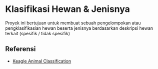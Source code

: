 # Klasifikasi Hewan & Jenisnya
Proyek ini bertujuan untuk membuat sebuah pengelompokan atau pengklasifikasian hewan beserta jenisnya berdasarkan deskripsi hewan terkait (spesifik / tidak spesifik)

## Referensi
* [Keagle Animal Classification](https://grabcad.com/library/tag/forklift)
